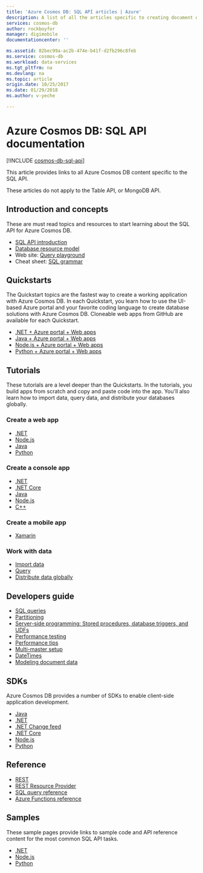 ```yaml
---
title: 'Azure Cosmos DB: SQL API articles | Azure'
description: A list of all the articles specific to creating document databases with the SQL API in Azure Cosmos DB. 
services: cosmos-db
author: rockboyfor
manager: digimobile
documentationcenter: ''

ms.assetid: 82bec99a-ac2b-474e-b41f-d2fb296c8feb
ms.service: cosmos-db
ms.workload: data-services
ms.tgt_pltfrm: na
ms.devlang: na
ms.topic: article
origin.date: 10/25/2017
ms.date: 01/29/2018
ms.author: v-yeche

---
```

# Azure Cosmos DB: SQL API documentation

[!INCLUDE [cosmos-db-sql-api](../../includes/cosmos-db-sql-api.md)]

This article provides links to all Azure Cosmos DB content specific to the SQL API.

These articles do not apply to the Table API, or MongoDB API. 
<!--Not Available on Graph API -->

## Introduction and concepts

These are must read topics and resources to start learning about the SQL API for Azure Cosmos DB.

- [SQL API introduction](sql-api-introduction.md)
- [Database resource model](sql-api-resources.md)
- Web site: [Query playground](https://www.documentdb.com/sql/demo)
- Cheat sheet: [SQL grammar](sql-api-sql-query-cheat-sheet.md)

## Quickstarts

The Quickstart topics are the fastest way to create a working application with Azure Cosmos DB. In each Quickstart, you learn how to use the UI-based Azure portal and your favorite coding language to create database solutions with Azure Cosmos DB. Cloneable web apps from GitHub are available for each Quickstart. 

- [.NET + Azure portal + Web apps](create-sql-api-dotnet.md)
- [Java + Azure portal + Web apps](create-sql-api-java.md)
- [Node.js + Azure portal + Web apps](create-sql-api-nodejs.md)
- [Python + Azure portal + Web apps](create-sql-api-python.md)
<!--Not Available - [Xamarin + .NET + Azure portal + Web apps](create-sql-api-xamarin-dotnet.md)-->

## Tutorials

These tutorials are a level deeper than the Quickstarts. In the tutorials, you build apps from scratch and copy and paste code into the app. You'll also learn how to import data, query data, and distribute your databases globally.

### Create a web app

- [.NET](sql-api-dotnet-application.md)
- [Node.js](sql-api-nodejs-application.md) 
- [Java](sql-api-java-application.md)
- [Python](sql-api-python-application.md)

### Create a console app

- [.NET](sql-api-get-started.md)
- [.NET Core](sql-api-dotnetcore-get-started.md) 
- [Java](sql-api-java-get-started.md) 
- [Node.js](sql-api-nodejs-get-started.md) 
- [C++](sql-api-cpp-get-started.md)

### Create a mobile app

- [Xamarin](mobile-apps-with-xamarin.md)

### Work with data

- [Import data](import-data.md)
- [Query](tutorial-query-sql-api.md)
- [Distribute data globally](tutorial-global-distribution-sql-api.md)
<!-- Not Available ### Work with Azure Functions -->
<!-- Not Available - [Create an Azure Cosmos DB trigger](../azure-functions/functions-create-cosmos-db-triggered-function.md) -->
<!-- Not Available - [Use Azure Cosmos DB in input and output bindings](../azure-functions/functions-integrate-store-unstructured-data-cosmosdb.md) -->

## Developers guide

- [SQL queries](sql-api-sql-query.md)
- [Partitioning](sql-api-partition-data.md)
- [Server-side programming: Stored procedures, database triggers, and UDFs](programming.md)
- [Performance testing](performance-testing.md)
- [Performance tips](performance-tips.md)
- [Multi-master setup](multi-region-writers.md)
- [DateTimes](working-with-dates.md)
- [Modeling document data](modeling-data.md) 

## SDKs

Azure Cosmos DB provides a number of SDKs to enable client-side application development.

- [Java](sql-api-sdk-java.md)
- [.NET](sql-api-sdk-dotnet.md)
- [.NET Change feed](sql-api-sdk-dotnet-changefeed.md)
- [.NET Core](sql-api-sdk-dotnet-core.md)
- [Node.js](sql-api-sdk-node.md)
- [Python](sql-api-sdk-python.md)

## Reference

- [REST](https://docs.microsoft.com/rest/api/documentdb/)
- [REST Resource Provider](https://docs.microsoft.com/rest/api/documentdbresourceprovider/)
- [SQL query reference](sql-api-sql-query-reference.md)
- [Azure Functions reference](../azure-functions/functions-bindings-cosmosdb.md)

## Samples

These sample pages provide links to sample code and API reference content for the most common SQL API tasks.

- [.NET](sql-api-dotnet-samples.md)
- [Node.js](sql-api-nodejs-samples.md)
- [Python](sql-api-python-samples.md)

<!-- Update_Description: update meta properties, wording update -->